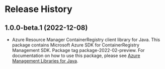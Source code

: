 # Release History

## 1.0.0-beta.1 (2022-12-08)

- Azure Resource Manager ContainerRegistry client library for Java. This package contains Microsoft Azure SDK for ContainerRegistry Management SDK.  Package tag package-2022-02-preview. For documentation on how to use this package, please see [Azure Management Libraries for Java](https://aka.ms/azsdk/java/mgmt).
